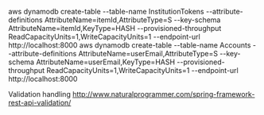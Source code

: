 aws dynamodb create-table --table-name InstitutionTokens --attribute-definitions AttributeName=itemId,AttributeType=S --key-schema AttributeName=itemId,KeyType=HASH --provisioned-throughput ReadCapacityUnits=1,WriteCapacityUnits=1 --endpoint-url http://localhost:8000
aws dynamodb create-table --table-name Accounts --attribute-definitions AttributeName=userEmail,AttributeType=S --key-schema AttributeName=userEmail,KeyType=HASH --provisioned-throughput ReadCapacityUnits=1,WriteCapacityUnits=1 --endpoint-url http://localhost:8000



Validation handling
http://www.naturalprogrammer.com/spring-framework-rest-api-validation/
